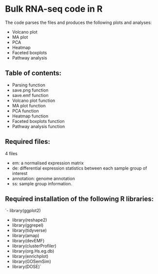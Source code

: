 # Bulk RNA-seq code in R

The code parses the files and produces the following plots and analyses:
- Volcano plot 
- MA plot 
- PCA 
- Heatmap 
- Faceted boxplots 
- Pathway analysis
  
## Table of contents: 
- Parsing function
- save.png function
- save.emf function
- Volcano plot function
- MA plot function
- PCA function
- Heatmap function
- Faceted boxplots function
- Pathway analysis function 

## Required files: 
4 files 
  - em: a normalised expression matrix
  - de: differential expression statistics between each sample group of interest 
  - annotation: genome annotation
  - ss: sample group information. 

## Required installation of the following R libraries: 
`- library(ggplot2)
- library(reshape2)
- library(ggrepel)
- library(tidyverse)
- library(amap)
- library(devEMF)
- library(clusterProfiler) 
- library(org.Hs.eg.db)
- library(enrichplot)
- library(GOSemSim)
- library(DOSE)`
